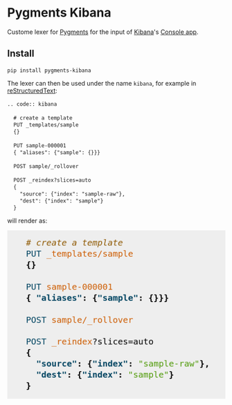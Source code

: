 # Pygments Kibana

Custome lexer for [Pygments](http://pygments.org/) for the input of [Kibana](https://www.elastic.co/products/kibana)'s [Console app](https://www.elastic.co/guide/en/kibana/current/console-kibana.html).

## Install

```
pip install pygments-kibana
```

The lexer can then be used under the name `kibana`, for example in [reStructuredText](docutils.sourceforge.net/rst.html):

```
.. code:: kibana

  # create a template
  PUT _templates/sample  
  {}                       

  PUT sample-000001
  { "aliases": {"sample": {}}}

  POST sample/_rollover

  POST _reindex?slices=auto
  {                            
    "source": {"index": "sample-raw"},
    "dest": {"index": "sample"}           
  }        
```

will render as:

![Rendered Example](screen.png)
